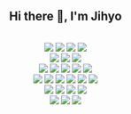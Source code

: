 <h2 align="center">Hi there 👋, I'm Jihyo</h2>
  <br/>
<div align="center">
<!-- 📚 Tech Stack 📚 -->
<img src="https://img.shields.io/badge/javascript-F7DF1E?style=for-the-badge&logo=javascript&logoColor=black">
<img src="https://img.shields.io/badge/Angular.Js-E23237?style=for-the-badge&logo=AngularJs&logoColor=white">
<img src="https://img.shields.io/badge/VUE.Js-4FC08D?style=for-the-badge&logo=VUE.Js&logoColor=white">

<img src="https://img.shields.io/badge/flutter-02569B?style=for-the-badge&logo=flutter&logoColor=white">
<br/>
<img src="https://img.shields.io/badge/html-E34F26?style=for-the-badge&logo=html5&logoColor=white">
<img src="https://img.shields.io/badge/Css-1572B6?style=for-the-badge&logo=Css3&logoColor=white">
<img src="https://img.shields.io/badge/bootstrap-7952B3?style=for-the-badge&logo=bootstrap&logoColor=white">
<br/>
<img src="https://img.shields.io/badge/java-000000?style=for-the-badge&logo=java&logoColor=white">
<img src="https://img.shields.io/badge/Spring-6DB33F?style=for-the-badge&logo=Spring&logoColor=white">

<img src="https://img.shields.io/badge/Oracle-F80000?style=for-the-badge&logo=Oracle&logoColor=white">
<img src="https://img.shields.io/badge/Mysql-4479A1?style=for-the-badge&logo=Mysql&logoColor=white">
<img src="https://img.shields.io/badge/mariadb-003545?style=for-the-badge&logo=mariadb&logoColor=white">
<br/>
<img src="https://img.shields.io/badge/docker-2496ED?style=for-the-badge&logo=docker&logoColor=white">
<img src="https://img.shields.io/badge/linux-FCC624?style=for-the-badge&logo=linux&logoColor=black">

 <img src="https://img.shields.io/badge/apache tomcat-F8DC75?style=for-the-badge&logo=apachetomcat&logoColor=black">
	
 <img src="https://img.shields.io/badge/git-F05032?style=for-the-badge&logo=git&logoColor=white">
 <img src="https://img.shields.io/badge/github-181717?style=for-the-badge&logo=github&logoColor=white">
 <img src="https://img.shields.io/badge/bitbucket-0052CC?style=for-the-badge&logo=bitbucket&logoColor=white">
<br/>
<img src="https://img.shields.io/badge/jetbrains-000000?style=for-the-badge&logo=jetbrains&logoColor=white">
<img src="https://img.shields.io/badge/intellij-000000?style=for-the-badge&logo=intellijidea&logoColor=white">
<img src="https://img.shields.io/badge/datagrip-000000?style=for-the-badge&logo=datagrip&logoColor=white">
<img src="https://img.shields.io/badge/eclipse-2C2255?style=for-the-badge&logo=eclipseide&logoColor=white">
<br/>
<img src="https://img.shields.io/badge/termius-000000?style=for-the-badge&logo=termius&logoColor=white">
<img src="https://img.shields.io/badge/filezilla-BF0000?style=for-the-badge&logo=filezilla&logoColor=white">
<img src="https://img.shields.io/badge/postman-FF6C37?style=for-the-badge&logo=postman&logoColor=white">
</div>

<!--
<h1 align="center">Hi there 👋, I'm Jihyo</h1>
**kimiihvo/kimiihvo** is a ✨ _special_ ✨ repository because its `README.md` (this file) appears on your GitHub profile.
### ✔️Frond-end
### ✔️Back-end
Here are some ideas to get you started:

# Hi there 👋, I'm Jihyo
- 🌱 I’m currently learning Flutter
- 📫 How to reach me: kimiihvo@gmail.com


- 🔭 I’m currently working on ...
- 🌱 I’m currently learning ...
- 👯 I’m looking to collaborate on ...
- 🤔 I’m looking for help with ...
- 💬 Ask me about ...
- 📫 How to reach me: ...
- 😄 Pronouns: ...
- ⚡ Fun fact: ...

<div align="center">
  📚 Tech Stack 📚
  <br/>
  <br/>
  <br/>
  <br/>
  ✨ Platforms & Languages ✨
  <br/>
	<img src="https://img.shields.io/badge/Java-007396?style=flat&logo=Java&logoColor=white" />
	<img src="https://img.shields.io/badge/HTML5-E34F26?style=flat&logo=HTML5&logoColor=white" />
	<img src="https://img.shields.io/badge/CSS3-1572B6?style=flat&logo=CSS3&logoColor=white" />
  <br/>
  <br/>
  <br/>
  <br/>
  
  🛠 Tools 🛠
  <br/>
</div>

-->
   
